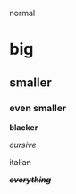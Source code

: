 normal

# big

## smaller

### even smaller

**blacker**

*cursive*

~~italian~~

***~~everything~~***

~~~~italianer~~~~